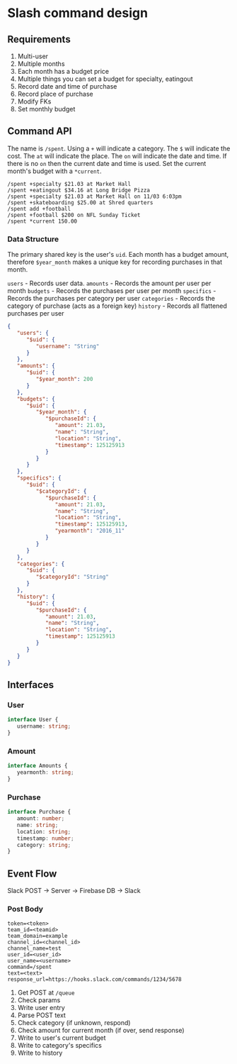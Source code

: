 # Slash command design

## Requirements
1. Multi-user
2. Multiple months
3. Each month has a budget price
4. Multiple things you can set a budget for specialty, eatingout
5. Record date and time of purchase
6. Record place of purchase
7. Modify FKs
8. Set monthly budget

## Command API
The name is `/spent`. Using a `+` will indicate a category. The `$` will indicate the cost. The `at` will indicate the place. The `on` will indicate the date and time. If there is no `on` then the current date and time is used. Set the current month's budget with a `*current`.

```slack
/spent +specialty $21.03 at Market Hall
/spent +eatingout $34.16 at Long Bridge Pizza
/spent +specialty $21.03 at Market Hall on 11/03 6:03pm
/spent +skateboarding $25.00 at Shred quarters
/spent add +football 
/spent +football $200 on NFL Sunday Ticket
/spent *current 150.00 
```

### Data Structure
The primary shared key is the user's `uid`. Each month has a budget amount, therefore `$year_month` makes a unique key for recording purchases in that month.

`users` - Records user data.
`amounts` - Records the amount per user per month
`budgets` - Records the purchases per user per month
`specifics` - Records the purchases per category per user
`categories` - Records the category of purchase (acts as a foreign key)
`history` - Records all flattened purchases per user

```json
{
   "users": {
      "$uid": {
         "username": "String"
      }
   },
   "amounts": {
      "$uid": {
         "$year_month": 200
      }
   },
   "budgets": {
      "$uid": {
         "$year_month": {
            "$purchaseId": {
               "amount": 21.03,
               "name": "String",
               "location": "String",
               "timestamp": 125125913
            }
         }
      }
   },
   "specifics": {
      "$uid": {
         "$categoryId": {
            "$purchaseId": {
               "amount": 21.03,
               "name": "String",
               "location": "String",
               "timestamp": 125125913,
               "yearmonth": "2016_11"
            }
         }
      }
   },
   "categories": {
      "$uid": {
         "$categoryId": "String"
      }
   },
   "history": {
      "$uid": {
         "$purchaseId": {
            "amount": 21.03,
            "name": "String",
            "location": "String",
            "timestamp": 125125913            
         }
      }
   }
}
```

## Interfaces

### User

```ts
interface User {
   username: string;
}
```

### Amount
```ts
interface Amounts {
   yearmonth: string;
}
```

### Purchase

```ts
interface Purchase {
   amount: number;
   name: string;
   location: string;
   timestamp: number;
   category: string;
}
```

## Event Flow

Slack POST -> Server -> Firebase DB -> Slack

### Post Body
```
token=<token>
team_id=<teamid>
team_domain=example
channel_id=<channel_id>
channel_name=test
user_id=<user_id>
user_name=<username>
command=/spent
text=<text>
response_url=https://hooks.slack.com/commands/1234/5678
```

1. Get POST at `/queue`
1. Check params 
1. Write user entry
2. Parse POST text
3. Check category (if unknown, respond)
3. Check amount for current month (if over, send response)
4. Write to user's current budget
5. Write to category's specifics
6. Write to history
